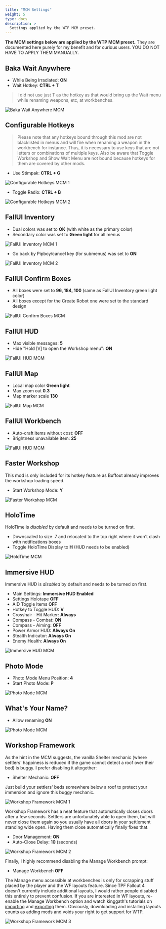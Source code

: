 ```yaml
---
title: "MCM Settings"
weight: 5
type: docs
description: >
  Settings applied by the WTP MCM preset.
---
```


**The MCM settings below are applied by the WTP MCM preset.** They are documented here purely for my benefit and for curious users. YOU DO NOT HAVE TO APPLY THEM MANUALLY.

## Baka Wait Anywhere

- While Being Irradiated: **ON**
- Wait Hotkey: **CTRL + T**

> I did not use just T as the hotkey as that would bring up the Wait menu while renaming weapons, etc, at workbenches.

![Baka Wait Anywhere MCM](/Pictures/wtp/documentation/baka-wait-anywhere-mcm.jpg)

## Configurable Hotkeys

> Please note that any hotkeys bound through this mod are not blacklisted in menus and will fire when renaming a weapon in the workbench for instance. Thus, it is necessary to use keys that are not letters or combinations of multiple keys. Also be aware that Toggle Workshop and Show Wait Menu are not bound because hotkeys for them are covered by other mods.

- Use Stimpak: **CTRL + G**

![Configurable Hotkeys MCM 1](/Pictures/wtp/documentation/configurable-hotkeys-mcm-1.jpg)

- Toggle Radio: **CTRL + B**

![Configurable Hotkeys MCM 2](/Pictures/wtp/documentation/configurable-hotkeys-mcm-2.jpg)

## FallUI Inventory

- Dual colors was set to **OK** (with white as the primary color)
- Secondary color was set to **Green light** for all menus

![FallUI Inventory MCM 1](/Pictures/wtp/documentation/fallui-inventory-mcm-1.jpg)

- Go back by Pipboy/cancel key (for submenus) was set to **ON**

![FallUI Inventory MCM 2](/Pictures/wtp/documentation/fallui-inventory-mcm-2.jpg)

## FallUI Confirm Boxes

- All boxes were set to **96, 184, 100** (same as FallUI Inventory green light color)
- All boxes except for the Create Robot one were set to the standard design

![FallUI Confirm Boxes MCM](/Pictures/wtp/documentation/fallui-confirm-boxes-mcm.jpg)

## FallUI HUD

- Max visible messages: **5**
- Hide "Hold [V] to open the Workshop menu": **ON**

![FallUI HUD MCM](/Pictures/wtp/documentation/fallui-hud-mcm.jpg)

## FallUI Map

- Local map color **Green light**
- Max zoom out **0.3**
- Map marker scale **130**

![FallUI Map MCM](/Pictures/wtp/documentation/fallui-map-mcm.jpg)

## FallUI Workbench

- Auto-craft items without cost: **OFF**
- Brightness unavailable item: **25**

![FallUI HUD MCM](/Pictures/wtp/documentation/fallui-workbench-mcm.jpg)

## Faster Workshop

This mod is only included for its hotkey feature as Buffout already improves the workshop loading speed.

- Start Workshop Mode: **Y**

![Faster Workshop MCM](/Pictures/wtp/documentation/faster-workshop-mcm.jpg)

## HoloTime

HoloTime is *disabled* by default and needs to be turned on first.

- Downscaled to size .7 and relocated to the top right where it won't clash with notifications boxes
- Toggle HoloTime Display to **H** (HUD needs to be enabled)

![HoloTime MCM](/Pictures/wtp/documentation/holotime-mcm.jpg)

## Immersive HUD

Immersive HUD is *disabled* by default and needs to be turned on first.

- Main Settings: **Immersive HUD Enabled**
- Settings Holotape **OFF**
- AID Toggle Items **OFF**
- Hotkey to Toggle HUD: **V**
- Crosshair - Hit Marker: **Always**
- Compass - Combat: **ON**
- Compass - Aiming: **OFF**
- Power Armor HUD: **Always On**
- Stealth Indicator: **Always On**
- Enemy Health: **Always On**

![Immersive HUD MCM](/Pictures/wtp/documentation/immersive-hud-mcm.jpg)

## Photo Mode

- Photo Mode Menu Position: **4**
- Start Photo Mode: **P**

![Photo Mode MCM](/Pictures/wtp/documentation/photo-mode-mcm.jpg)

## What's Your Name?

- Allow renaming **ON**

![Photo Mode MCM](/Pictures/wtp/documentation/whats-your-name-mcm.jpg)

## Workshop Framework

As the hint in the MCM suggests, the vanilla Shelter mechanic (where settlers' happiness is reduced if the game cannot detect a roof over their bed) is buggy. I prefer disabling it altogether:

- Shelter Mechanic: **OFF**

Just build your settlers' beds somewhere below a roof to protect your immersion and ignore this buggy mechanic.

![Workshop Framework MCM 1](/Pictures/wtp/documentation/workshop-framework-mcm-1.jpg)

Workshop Framework has a neat feature that automatically closes doors after a few seconds. Settlers are unfortunately able to open them, but will never close them again so you usually have all doors in your settlement standing wide open. Having them close automatically finally fixes that.

- Door Management: **ON**
- Auto-Close Delay: **10** (seconds)

![Workshop Framework MCM 2](/Pictures/wtp/documentation/workshop-framework-mcm-2.jpg)

Finally, I highly recommend disabling the Manage Workbench prompt:

- Manage Workbench **OFF**

The Manage menu accessible at workbenches is only for scrapping stuff placed by the player and the WF layouts feature. Since TPF Fallout 4 doesn't currently include additional layouts, I would rather people disabled this entirely to prevent confusion. If you are interested in WF layouts, re-enable the Manage Workbench option and watch kinggath's tutorials on [importing](https://www.youtube.com/watch?v=N3MGiari9xc&feature=emb_logo) and [exporting](https://www.youtube.com/watch?v=9OVzgFzjnRw&feature=emb_logo) them. Obviously, downloading and installing layouts counts as adding mods and voids your right to get support for WTP.

![Workshop Framework MCM 3](/Pictures/wtp/documentation/workshop-framework-mcm-3.jpg)